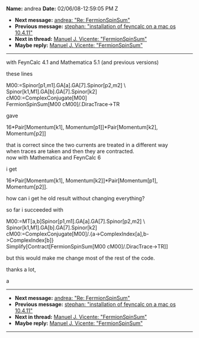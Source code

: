 **Name:** andrea
**Date:** 02/06/08-12:59:05 PM Z

  - **Next message:** [andrea: "Re: FermionSpinSum"](0477.html)
  - **Previous message:** [stephan: "installation of feyncalc on a mac
    os 10.4.11"](0475.html)
  - **Next in thread:** [Manuel J. Vicente: "FermionSpinSum"](1002.html)
  - **Maybe reply:** [Manuel J. Vicente: "FermionSpinSum"](1002.html)

-----

with FeynCalc 4.1 and Mathematica 5.1 (and previous versions)  

these lines  

M00:=Spinor[p1,m1].GA[a].GA[7].Spinor[p2,m2]
\\  
Spinor[k1,M1].GA[b].GA[7].Spinor[k2]  
cM00:=ComplexConjugate[M00]  
FermionSpinSum[M00 cM00]/.DiracTrace-\>TR  

gave  

16\*Pair[Momentum[k1],
Momentum[p1]]\*Pair[Momentum[k2],
Momentum[p2]]  

that is correct since the two currents are treated in a different way  
when traces are taken and then they are contracted.  
now with Mathematica and FeynCalc 6  

i get  

16\*Pair[Momentum[k1],
Momentum[k2]]\*Pair[Momentum[p1],
Momentum[p2]].  

how can i get he old result without changing everything?  

so far i succeeded with  

M00:=MT[a,b]Spinor[p1,m1].GA[a].GA[7].Spinor[p2,m2]
\\  
Spinor[k1,M1].GA[b].GA[7].Spinor[k2]  
cM00:=ComplexConjugate[M00]/.{a-\>ComplexIndex[a],b-\>ComplexIndex[b]}  
Simplify[Contract[FermionSpinSum[M00
cM00]/.DiracTrace-\>TR]]  

but this would make me change most of the rest of the code.  

thanks a lot,  

a  

-----

  - **Next message:** [andrea: "Re: FermionSpinSum"](0477.html)
  - **Previous message:** [stephan: "installation of feyncalc on a mac
    os 10.4.11"](0475.html)
  - **Next in thread:** [Manuel J. Vicente: "FermionSpinSum"](1002.html)
  - **Maybe reply:** [Manuel J. Vicente: "FermionSpinSum"](1002.html)

-----

